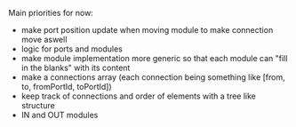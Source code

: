 Main priorities for now:
* make port position update when moving module to make connection move aswell
* logic for ports and modules
* make module implementation more generic so that each module can "fill in the blanks" with its content
* make a connections array (each connection being something like [from, to, fromPortId, toPortId])
* keep track of connections and order of elements with a tree like structure
* IN and OUT modules
